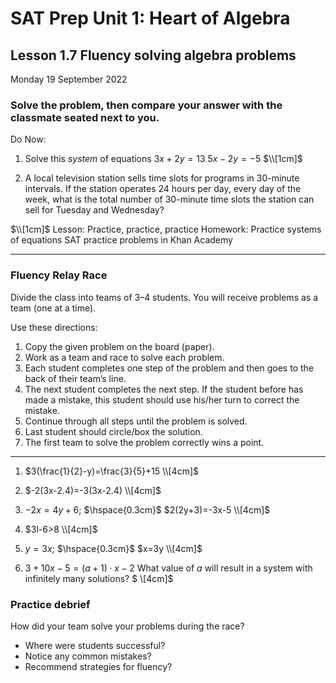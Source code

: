 # SAT Prep Unit 1: Heart of Algebra

## Lesson 1.7 Fluency solving algebra problems

Monday 19 September 2022

### Solve the problem, then compare your answer with the classmate seated next to you.

Do Now: 

1. Solve this _system_ of equations
$3x+2y=13$
$5x-2y=-5$
$\\[1cm]$

1. A local television station sells time slots for programs in 30-minute intervals. If the station operates 24 hours per day, every day of the week, what is the total number of 30-minute time slots the station can sell for Tuesday and Wednesday?

$\\[1cm]$
Lesson: Practice, practice, practice
Homework: Practice systems of equations SAT practice problems in Khan Academy
__________

### Fluency Relay Race
Divide the class into teams of 3–4 students. You will receive problems as a team (one at a time). 

Use these directions:

1. Copy the given problem on the board (paper).
1. Work as a team and race to solve each problem.
1. Each student completes one step of the problem and then goes to the back of their team’s line.
1. The next student completes the next step. If the student before has made a mistake, this student should use his/her turn to correct the mistake.
1. Continue through all steps until the problem is solved.
1. Last student should circle/box the solution.
1. The first team to solve the problem correctly wins a point.

__________

1. $3(\frac{1}{2}-y)=\frac{3}{5}+15 \\[4cm]$

1. $-2(3x-2.4)=-3(3x-2.4) \\[4cm]$

1. $-2x=4y+6$; $\hspace{0.3cm}$ $2(2y+3)=-3x-5 \\[4cm]$

1. $3l-6>8  \\[4cm]$

1. $y=3x$; $\hspace{0.3cm}$ $x=3y  \\[4cm]$

1. $3+10x-5=(a+1) \cdot x-2$ 
What value of $a$ will result in a system with infinitely many solutions?
$ \\[4cm]$

### Practice debrief

How did your team solve your problems during the race?

* Where were students successful?
* Notice any common mistakes?
* Recommend strategies for fluency?

